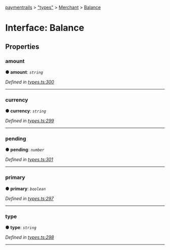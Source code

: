 [paymentrails](../README.md) > ["types"](../modules/_types_.md) > [Merchant](../modules/_types_.merchant.md) > [Balance](../interfaces/_types_.merchant.balance.md)



# Interface: Balance


## Properties
<a id="amount"></a>

###  amount

**●  amount**:  *`string`* 

*Defined in [types.ts:300](https://github.com/PaymentRails/javascript-sdk/blob/e46ce8e/lib/types.ts#L300)*





___

<a id="currency"></a>

###  currency

**●  currency**:  *`string`* 

*Defined in [types.ts:299](https://github.com/PaymentRails/javascript-sdk/blob/e46ce8e/lib/types.ts#L299)*





___

<a id="pending"></a>

###  pending

**●  pending**:  *`number`* 

*Defined in [types.ts:301](https://github.com/PaymentRails/javascript-sdk/blob/e46ce8e/lib/types.ts#L301)*





___

<a id="primary"></a>

###  primary

**●  primary**:  *`boolean`* 

*Defined in [types.ts:297](https://github.com/PaymentRails/javascript-sdk/blob/e46ce8e/lib/types.ts#L297)*





___

<a id="type"></a>

###  type

**●  type**:  *`string`* 

*Defined in [types.ts:298](https://github.com/PaymentRails/javascript-sdk/blob/e46ce8e/lib/types.ts#L298)*





___


